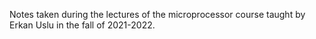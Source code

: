 Notes taken during the lectures of the microprocessor course taught by Erkan Uslu in the fall of 2021-2022.
